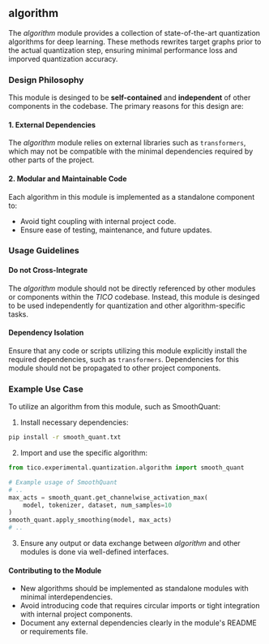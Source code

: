 ## algorithm

The _algorithm_ module provides a collection of state-of-the-art quantization algorithms 
 for deep learning. These methods rewrites target graphs prior to the actual quantization 
step, ensuring minimal performance loss and imporved quantization accuracy.

### Design Philosophy

This module is desinged to be **self-contained** and **independent** of other components
 in the codebase. The primary reasons for this design are:

#### 1. External Dependencies

The _algorithm_ module relies on external libraries such as `transformers`, which may not
 be compatible with the minimal dependencies required by other parts of the project.

#### 2. Modular and Maintainable Code

Each algorithm in this module is implemented as a standalone component to:
- Avoid tight coupling with internal project code.
- Ensure ease of testing, maintenance, and future updates.

### Usage Guidelines

#### Do not Cross-Integrate

The _algorithm_ module should not be directly referenced by other modules or components
 within the _TICO_ codebase. Instead, this module is desinged to be used independently
for quantization and other algorithm-specific tasks.

#### Dependency Isolation

Ensure that any code or scripts utilizing this module explicitly install the required dependencies,
 such as `transformers`. Dependencies for this module should not be propagated to other project
components.

### Example Use Case

To utilize an algorithm from this module, such as SmoothQuant:

1. Install necessary dependencies:

```bash
pip install -r smooth_quant.txt
```

2. Import and use the specific algorithm:

```python
from tico.experimental.quantization.algorithm import smooth_quant

# Example usage of SmoothQuant
# ..
max_acts = smooth_quant.get_channelwise_activation_max(
    model, tokenizer, dataset, num_samples=10
)
smooth_quant.apply_smoothing(model, max_acts)
# ..
```

3. Ensure any output or data exchange between _algorithm_ and other modules is done via
 well-defined interfaces.

#### Contributing to the Module

- New algorithms should be implemented as standalone modules with minimal interdependencies.
- Avoid introducing code that requires circular imports or tight integration with internal
 project components.
- Document any external dependencies clearly in the module's README or requirements file.
